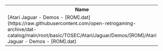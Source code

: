 <table>
<tr><th>Name</th><th>Size</th></tr>
<tr><td>[Atari Jaguar - Demos - [ROM].dat](https://raw.githubusercontent.com/open-retrogaming-archive/dat-catalog/main/root/basic/TOSEC/Atari/Jaguar/Demos/[ROM]/Atari Jaguar - Demos - [ROM].dat)</td><td>1779</td></tr>
</table>
